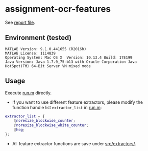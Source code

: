# assignment-ocr-features

See [report file](report/report.pdf).

## Environment (tested)

```text
MATLAB Version: 9.1.0.441655 (R2016b)
MATLAB License: 1114839
Operating System: Mac OS X  Version: 10.13.4 Build: 17E199 
Java Version: Java 1.7.0_75-b13 with Oracle Corporation Java HotSpot(TM) 64-Bit Server VM mixed mode
```

## Usage

Execute [run.m](src/run.m) directly.

* If you want to use different feature extractors, please modify the function handle list `extractor_list` in [run.m](src/run.m):

```matlab
extractor_list = {
    @noresize_blockwise_counter;
    @noresize_blockwise_white_counter;
    @hog;
};
```

* All feature extractor functions are save under [src/extractors/](src/extractors/).
